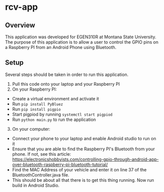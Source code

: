# rcv-app

## Overview
This application was developed for EGEN310R at Montana State University. The purpose of this application is to allow a user to control the GPIO pins on a Raspberry PI from an Android Phone using Bluetooth.

## Setup
Several steps should be taken in order to run this application.
1) Pull this code onto your laptop and your Raspberry PI
2) On your Raspberry PI:
  - Create a virtual environment and activate it
  - Run `pip install PyBluez`
  - Run `pip install pigpio`
  - Start pigpiod by running `systemctl start pigpiod`
  - Run `python main.py` to run the application
  
3) On your computer:
  - Connect your phone to your laptop and enable Android studio to run on it
  - Ensure that you are able to find the Raspberry PI's Bluetooth from your phone. If not, see this article: https://electronicshobbyists.com/controlling-gpio-through-android-app-over-bluetooth-raspberry-pi-bluetooth-tutorial/
  - Find the MAC Address of your vehicle and enter it on line 37 of the BluetoothController.java file.
  - This should be about all that there is to get this thing running. Now run build in Android Studio.
